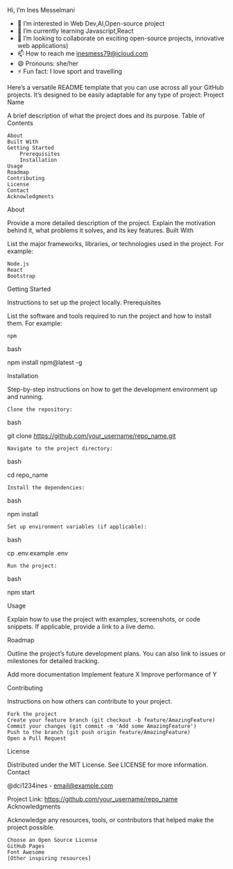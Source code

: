 Hi, I’m Ines Messelmani
- 👀 I’m interested in Web Dev,Al,Open-source project
- 🌱 I’m currently learning Javascript,React
- 💞️ I’m looking to collaborate on exciting open-source projects, innovative web applications)
- 📫 How to reach me inesmess79@icloud.com
- 😄 Pronouns: she/her
- ⚡ Fun fact: I love sport and travelling
 
 
Here’s a versatile README template that you can use across all your GitHub projects. It’s designed to be easily adaptable for any type of project:
Project Name

A brief description of what the project does and its purpose.
Table of Contents

    About
    Built With
    Getting Started
        Prerequisites
        Installation
    Usage
    Roadmap
    Contributing
    License
    Contact
    Acknowledgments

About

Provide a more detailed description of the project. Explain the motivation behind it, what problems it solves, and its key features.
Built With

List the major frameworks, libraries, or technologies used in the project. For example:

    Node.js
    React
    Bootstrap

Getting Started

Instructions to set up the project locally.
Prerequisites

List the software and tools required to run the project and how to install them. For example:

    npm

bash

npm install npm@latest -g

Installation

Step-by-step instructions on how to get the development environment up and running.

    Clone the repository:

bash

git clone https://github.com/your_username/repo_name.git

    Navigate to the project directory:

bash

cd repo_name

    Install the dependencies:

bash

npm install

    Set up environment variables (if applicable):

bash

cp .env.example .env

    Run the project:

bash

npm start

Usage

Explain how to use the project with examples, screenshots, or code snippets. If applicable, provide a link to a live demo.

Roadmap

Outline the project’s future development plans. You can also link to issues or milestones for detailed tracking.

Add more documentation
Implement feature X
Improve performance of Y

Contributing

Instructions on how others can contribute to your project.

    Fork the project
    Create your feature branch (git checkout -b feature/AmazingFeature)
    Commit your changes (git commit -m 'Add some AmazingFeature')
    Push to the branch (git push origin feature/AmazingFeature)
    Open a Pull Request

License

Distributed under the MIT License. See LICENSE for more information.
Contact

@dci1234ines - email@example.com

Project Link: https://github.com/your_username/repo_name
Acknowledgments

Acknowledge any resources, tools, or contributors that helped make the project possible.

    Choose an Open Source License
    GitHub Pages
    Font Awesome
    [Other inspiring resources]
